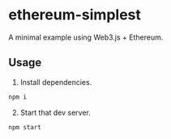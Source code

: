 # ethereum-simplest

A minimal example using Web3.js + Ethereum.

## Usage

1. Install dependencies.

```sh
npm i
```

2. Start that dev server.

```sh
npm start
```
